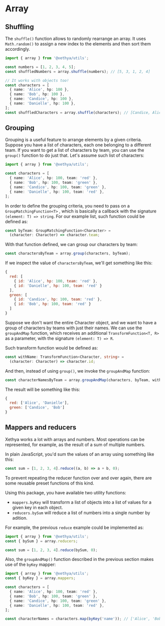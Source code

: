# Array

## Shuffling

The `shuffle()` function allows to randomly rearrange an array. It uses `Math.random()` to assign a new index to the elements and then sort them accordingly.

```typescript
import { array } from '@xethya/utils';

const numbers = [1, 2, 3, 4, 5];
const shuffledNumbers = array.shuffle(numbers); // [5, 3, 1, 2, 4]

// It works with objects too!
const characters = [
  { name: 'Alice', hp: 100 },
  { name: 'Bob', hp: 100 },
  { name: 'Candice', hp: 100 },
  { name: 'Danielle', hp: 100 },
];
const shuffledCharacters = array.shuffle(characters); // [Candice, Alice, ...]
```

## Grouping

Grouping is a useful feature to arrange elements by a given criteria. Suppose you have a list of characters, each one belonging to a different team. If you want to get a list of characters by team, you can use the `group()` function to do just that. Let's assume such list of characters:

```typescript
import { array } from '@xethya/utils';

const characters = [
  { name: 'Alice', hp: 100, team: 'red' },
  { name: 'Bob', hp: 100, team: 'green' },
  { name: 'Candice', hp: 100, team: 'green' },
  { name: 'Danielle', hp: 100, team: 'red' },
];
```

In order to define the grouping criteria, you need to pass on a `GroupMatchingFunction<T>` , which is basically a callback with the signature `(element: T) => string`. For our example list, such function could be defined as:

```typescript
const byTeam: GroupMatchingFunction<Character> = 
  (character: Character) => character.team;
```

With that function defined, we can group our characters by team:

```typescript
const charactersByTeam = array.group(characters, byTeam);
```

If we inspect the value of `charactersByTeam`, we'll get something like this:

```javascript
{
  red: [
    { id: 'Alice', hp: 100, team: 'red' },
    { id: 'Danielle', hp: 100, team: 'red' }
  ],
  green: [
    { id: 'Candice', hp: 100, team: 'red' },
    { id: 'Bob', hp: 100, team: 'red' }
  ]
}
```

Suppose we don't want the entire Character object, and we want to have a group of characters by teams with just their names. We can use the `groupAndMap` function, which receives an additional `TransformFunction<T, R>` as a parameter, with the signature `(element: T) => R`.

Such transform function would be defined as:

```typescript
const withName: TransformFunction<Character, string> =
  (character: Character) => character.id;
```

And then, instead of using `group()`, we invoke the `groupAndMap` function:

```typescript
const characterNamesByTeam = array.groupAndMap(characters, byTeam, withName);
```

The result will be something like this:

```javascript
{
  red: ['Alice', 'Danielle'],
  green: ['Candice', 'Bob']
}
```

## Mappers and reducers

Xethya works a lot with arrays and numbers. Most operations can be represented, for example, as the result of a sum of multiple numbers.

In plain JavaScript, you'd sum the values of an array using something like this:

```javascript
const sum = [1, 2, 3, 4].reduce((a, b) => a + b, 0);
```

To prevent repeating the reducer function over and over again, there are some reusable preset functions of this kind.

Using this package, you have available two utility functions:

* `mappers.byKey` will transform a list of objects into a list of values for a given key in each object.
* `reducers.bySum` will reduce a list of numbers into a single number by adition.

For example, the previous `reduce` example could be implemented as:

```typescript
import { array } from '@xethya/utils';
const { bySum } = array.reducers;

const sum = [1, 2, 3, 4].reduce(bySum, 0);
```

Also, the `groupAndMap()` function described in the previous section makes use of the `byKey` mapper:

```typescript
import { array } from '@xethya/utils';
const { byKey } = array.mappers;

const characters = [
  { name: 'Alice', hp: 100, team: 'red' },
  { name: 'Bob', hp: 100, team: 'green' },
  { name: 'Candice', hp: 100, team: 'green' },
  { name: 'Danielle', hp: 100, team: 'red' },
];

const characterNames = characters.map(byKey('name')); // ['Alice', 'Bob', ...]
```
